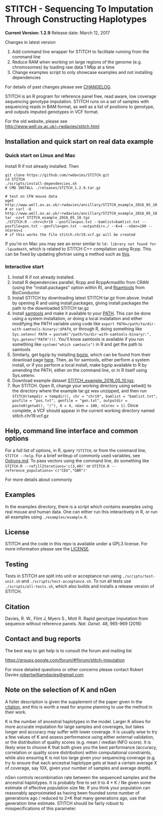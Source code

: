 STITCH - Sequencing To Imputation Through Constructing Haplotypes
=================================================================
**__Current Version: 1.2.9__**
Release date: March 12, 2017

Changes in latest version

1. Add command line wrapper for STITCH to facilitate running from the command line
2. Reduce RAM when working on large regions of the genome (e.g. chromosomes) by loading raw data 1 Mbp at a time
3. Change examples script to only showcase examples and not installing dependencies

For details of past changes please see [CHANGELOG](CHANGELOG.md).

STITCH is an R program for reference panel free, read aware, low coverage sequencing genotype imputation. STITCH runs on a set of samples with sequencing reads in BAM format, as well as a list of positions to genotype, and outputs imputed genotypes in VCF format.

For the old website, please see http://www.well.ox.ac.uk/~rwdavies/stitch.html

## Installation and quick start on real data example

### Quick start on Linux and Mac

Install R if not already installed. Then
```
git clone https://github.com/rwdavies/STITCH.git
cd STITCH
./scripts/install-dependencies.sh
R CMD INSTALL ./releases/STITCH_1.2.9.tar.gz

# test on CFW mouse data
wget http://www.well.ox.ac.uk/~rwdavies/ancillary/STITCH_example_2016_05_10.tgz
# or curl -O http://www.well.ox.ac.uk/~rwdavies/ancillary/STITCH_example_2016_05_10.tgz
tar -xzvf STITCH_example_2016_05_10.tgz
./STITCH.R --chr=chr19 --posfile=pos.txt --bamlist=bamlist.txt --posfile=pos.txt --genfile=gen.txt --outputdir=./ --K=4 --nGen=100 --nCores=1
# if this works the file stitch.chr19.vcf.gz will be created
```
If you're on Mac you may see an error similar to ```ld: library not found for -lquadmath```, which is related to STITCH C++ compilation using Rcpp. This can be fixed by updating gfortran using a method such as [this](http://thecoatlessprofessor.com/programming/rcpp-rcpparmadillo-and-os-x-mavericks-lgfortran-and-lquadmath-error/).

### Interactive start
1. Install R if not already installed.
2. Install R dependencies parallel, Rcpp and RcppArmadillo from CRAN (using the "install.packages" option within R), and [Rsamtools](https://bioconductor.org/packages/release/bioc/html/Rsamtools.html) from BioConductor
3. Install STITCH by downloading latest STITCH tar.gz from above. Install by opening R and using install.packages, giving install.packages the path to the downloaded STITCH tar.gz
4. Install [samtools](http://www.htslib.org/) and make it available to your [PATH](https://en.wikipedia.org/wiki/PATH_(variable)). This can be done using a system installation, or doing a local installation and either modifying the PATH variable using code like ```export PATH=/path/to/dir-with-samtools-binary/:$PATH```, or through R, doing something like ```Sys.setenv( PATH = paste0("/path/to/dir-with-samtools-binary/:", Sys.getenv("PATH")))```. You'll know samtools is available if you run something like ```system("which samtools")``` in R and get the path to samtools
5. Similarly, get bgzip by installing [bgzip](http://www.htslib.org/), which can be found from their download page [here](http://www.htslib.org/download/). Then, as for samtools, either perform a system install, or if you perform a local install, make bgzip available to R by amending the PATH, either on the command line, or in R itself using Sys.setenv.
6. Download example dataset [STITCH_example_2016_05_10.tgz](http://www.well.ox.ac.uk/~rwdavies/ancillary/STITCH_example_2016_05_10.tgz).
7. Run STITCH. Open R, change your working directory using setwd() to the directory where the example tar.gz was unzipped, and then run ```STITCH(tempdir = tempdir(), chr = "chr19", bamlist = "bamlist.txt", posfile = "pos.txt", genfile = "gen.txt", outputdir = paste0(getwd(), "/"), K = 4, nGen = 100, nCores = 1)```. Once complete, a VCF should appear in the current working directory named stitch.chr19.vcf.gz

## Help, command line interface and common options

For a full list of options, in R, query ```?STITCH```, or from the command line, ```STITCH --help```. For a brief writeup of commonly used variables, see [Options.md](Options.md). To pass vectors using the command line, do something like ```STITCH.R --refillIterations='c(3,40)'``` or ```STITCH.R --reference_populations='c("CEU","GBR")'```

For more details about commonly 

## Examples

In the examples directory, there is a script which contains examples using real mouse and human data. One can either run this interactively in R, or run all examples using ```./examples/example.R```.

## License

STITCH and the code in this repo is available under a GPL3 license. For more information please see the [LICENSE](LICENSE).

## Testing

Tests in STITCH are split into unit or acceptance run using ```./scripts/test-unit.sh``` and ```./scripts/test-acceptance.sh```. To run all tests use ```./scripts/all-tests.sh```, which also builds and installs a release version of STITCH.

## Citation

Davies, R. W., Flint J, Myers S., Mott R. Rapid genotype imputation from sequence without reference panels. *Nat. Genet.* 48, 965-969 (2016)

## Contact and bug reports

The best way to get help is to consult the forum and mailing list

https://groups.google.com/forum/#!forum/stitch-imputation

For more detailed questions or other concerns please contact Robert Davies robertwilliamdavies@gmail.com

## Note on the selection of K and nGen

A fuller description is given the supplement of the paper given in the [citation](#citation), and this is worth a read for anyone planning to use the method in their work.

K is the number of ancestral haplotypes in the model. Larger K allows for more accurate imputation for large samples and coverages, but takes longer and accuracy may suffer with lower coverage. It is usually wise to try a few values of K and assess performance using either external validation, or the distribution of quality scores (e.g. mean / median INFO score). It is likely wise to choose K that both gives you the best performance (accuracy, correlation or quality score distribution) within computational constraints, while also ensuring K is not too large given your sequencing coverage (e.g. try to ensure that each ancestral haplotype gets at least a certain average X of coverage, say 10X, given your number of samples and average depth). 

nGen controls recombination rate between the sequenced samples and the ancestral haplotypes. It is probably fine to set it to 4 * K / Ne given some estimate of effective population size Ne. If you think your population can reasonably approximated as having been founded some number of generations ago / reduced to 2*K that many generations ago, use that generation time estimate. STITCH should be fairly robust to misspecifications of this parameter.

